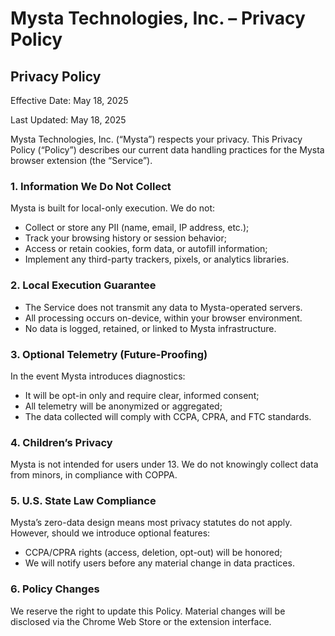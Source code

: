 # Mysta Technologies, Inc. – Privacy Policy

## Privacy Policy

Effective Date: May 18, 2025

Last Updated: May 18, 2025

Mysta Technologies, Inc. (“Mysta”) respects your privacy. This Privacy Policy (“Policy”) describes our current data handling practices for the Mysta browser extension (the “Service”).

### 1. Information We Do Not Collect

Mysta is built for local-only execution. We do not:

- Collect or store any PII (name, email, IP address, etc.);
- Track your browsing history or session behavior;
- Access or retain cookies, form data, or autofill information;
- Implement any third-party trackers, pixels, or analytics libraries.

### 2. Local Execution Guarantee

- The Service does not transmit any data to Mysta-operated servers.
- All processing occurs on-device, within your browser environment.
- No data is logged, retained, or linked to Mysta infrastructure.

### 3. Optional Telemetry (Future-Proofing)

In the event Mysta introduces diagnostics:

- It will be opt-in only and require clear, informed consent;
- All telemetry will be anonymized or aggregated;
- The data collected will comply with CCPA, CPRA, and FTC standards.

### 4. Children’s Privacy

Mysta is not intended for users under 13. We do not knowingly collect data from minors, in compliance with COPPA.

### 5. U.S. State Law Compliance

Mysta’s zero-data design means most privacy statutes do not apply. However, should we introduce optional features:

- CCPA/CPRA rights (access, deletion, opt-out) will be honored;
- We will notify users before any material change in data practices.

### 6. Policy Changes

We reserve the right to update this Policy. Material changes will be disclosed via the Chrome Web Store or the extension interface.

